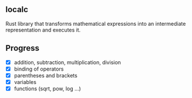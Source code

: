 ## localc

Rust library that transforms mathematical expressions into an intermediate representation and executes it.

## Progress
- [X] addition, subtraction, multiplication, division
- [X] binding of operators 
- [X] parentheses and brackets 
- [X] variables 
- [X] functions (sqrt, pow, log ...) 
